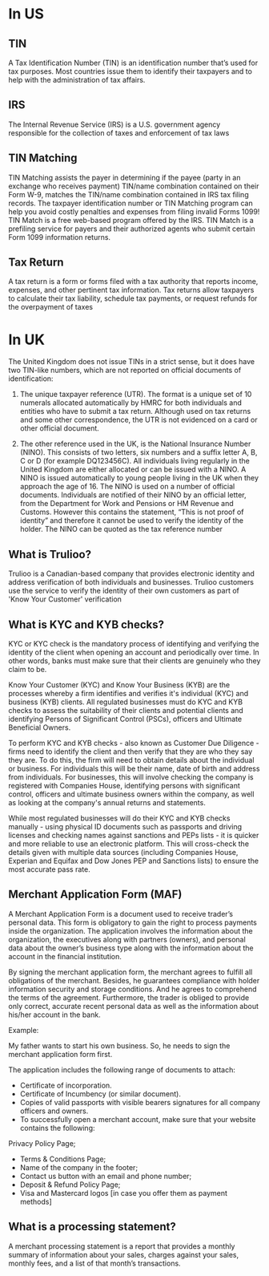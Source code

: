 # In US

## TIN
A Tax Identification Number (TIN) is an identification number that’s used for tax purposes.
Most countries issue them to identify their taxpayers and to help with the administration of tax affairs.

## IRS 
The Internal Revenue Service (IRS) is a U.S. government agency responsible for the collection of taxes and enforcement of tax laws

## TIN Matching
TIN Matching assists the payer in determining if the payee (party in an exchange who receives payment) TIN/name combination contained on their Form W-9, 
matches the TIN/name combination contained in IRS tax filing records. The taxpayer identification number or TIN Matching program can help you avoid costly penalties 
and expenses from filing invalid Forms 1099! TIN Match is a free web-based program offered by the IRS. 
TIN Match is a prefiling service for payers and their authorized agents who submit certain Form 1099 information returns.

##  Tax Return
A tax return is a form or forms filed with a tax authority that reports income, expenses, and other pertinent tax information. Tax returns allow taxpayers to calculate their tax liability, schedule tax payments, or request refunds for the overpayment of taxes

# In UK
The United Kingdom does not issue TINs in a strict sense, but it does have two TIN-like numbers,
which are not reported on official documents of identification:

1. The unique taxpayer reference (UTR). The format is a unique set of 10 numerals allocated
automatically by HMRC for both individuals and entities who have to submit a tax return. Although
used on tax returns and some other correspondence, the UTR is not evidenced on a card or other
official document.

2. The other reference used in the UK, is the National Insurance Number (NINO). This consists of two
letters, six numbers and a suffix letter A, B, C or D (for example DQ123456C). All individuals living
regularly in the United Kingdom are either allocated or can be issued with a NINO. A NINO is issued
automatically to young people living in the UK when they approach the age of 16. The NINO is used
on a number of official documents. Individuals are notified of their NINO by an official letter, from
the Department for Work and Pensions or HM Revenue and Customs. However this contains the
statement, “This is not proof of identity” and therefore it cannot be used to verify the identity of the
holder. The NINO can be quoted as the tax reference number

## What is Trulioo?

Trulioo is a Canadian-based company that provides electronic identity and address verification of both individuals and businesses. Trulioo customers use the service to verify the identity of their own customers as part of 'Know Your Customer' verification

## What is KYC and KYB checks?
KYC or KYC check is the mandatory process of identifying and verifying the identity of the client when opening an account and periodically over time. In other words, banks must make sure that their clients are genuinely who they claim to be.

Know Your Customer (KYC) and Know Your Business (KYB) are the processes whereby a firm identifies and verifies it's individual (KYC) and business (KYB) clients. All regulated businesses must do KYC and KYB checks to assess the suitability of their clients and potential clients and identifying Persons of Significant Control (PSCs), officers and Ultimate Beneficial Owners. 

To perform KYC and KYB checks - also known as Customer Due Diligence - firms need to identify the client and then verify that they are who they say they are. To do this, the firm will need to obtain details about the individual or business. For individuals this will be their name, date of birth and address from individuals. For businesses, this will involve checking the company is registered with Companies House, identifying persons with significant control, officers and ultimate business owners within the company, as well as looking at the company's annual returns and statements. 

While most regulated businesses will do their KYC and KYB checks manually - using physical ID documents such as passports and driving licenses and checking names against sanctions and PEPs lists -  it is quicker and more reliable to use an electronic platform. This will cross-check the details given with multiple data sources (including Companies House, Experian and Equifax and Dow Jones PEP and Sanctions lists) to ensure the most accurate pass rate.



## Merchant Application Form (MAF)
A Merchant Application Form is a document used to receive trader’s personal data. This form is obligatory to gain the right to process payments inside the organization. The application involves the information about the organization, the executives along with partners (owners), and personal data about the owner’s business type along with the information about the account in the financial institution.

By signing the merchant application form, the merchant agrees to fulfill all obligations of the merchant. Besides, he guarantees compliance with holder information security and storage conditions. And he agrees to comprehend the terms of the agreement. Furthermore, the trader is obliged to provide only correct, accurate recent personal data as well as the information about his/her account in the bank.

Example:

My father wants to start his own business. So, he needs to sign the merchant application form first.

The application includes the following range of documents to attach:

* Certificate of incorporation.
* Certificate of Incumbency (or similar document).
* Copies of valid passports with visible bearers signatures for all company officers and owners.
* To successfully open a merchant account, make sure that your website contains the following:

Privacy Policy Page;
* Terms & Conditions Page;
* Name of the company in the footer;
* Contact us button with an email and phone number;
* Deposit & Refund Policy Page;
* Visa and Mastercard logos [in case you offer them as payment methods]

## What is a processing statement?
A merchant processing statement is a report that provides a monthly summary of information about your sales, charges against your sales, monthly fees, and a list of that month’s transactions. 
